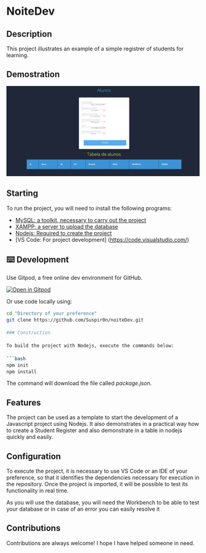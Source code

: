 #  NoiteDev

## Description 

This project illustrates an example of a simple registrer of students for learning.

## Demostration

![prototype](./img/prototype.png)

## Starting

To run the project, you will need to install the following programs:

- [MySQL: a toolkit, necessary to carry out the project](https://www.mysql.com/)
- [XAMPP: a server to upload the database](https://www.apachefriends.org/pt_br/index.html)
- [Nodejs: Required to create the project](https://nodejs.org/en/)
- [VS Code: For project development] (https://code.visualstudio.com/)

## ⌨️ Development

Use Gitpod, a free online dev environment for GitHub.

[![Open in Gitpod](https://gitpod.io/button/open-in-gitpod.svg)](https://gitpod.io/#https://github.com/Suspir0n/noiteDev.git)

Or use code locally using:
```bash
cd "Directory of your preference"
git clone https://github.com/Suspir0n/noiteDev.git

### Construction

To build the project with Nodejs, execute the commands below:

```bash
npm init
npm install
```

The command will download the file called *package.json*.

## Features

The project can be used as a template to start the development of a Javascript project using Nodejs. It also demonstrates in a practical way how to create a Student Register and also demonstrate in a table in nodejs quickly and easily.

## Configuration

To execute the project, it is necessary to use VS Code or an IDE of your preference, so that it identifies the dependencies necessary for execution in the repository. Once the project is imported, it will be possible to test its functionality in real time.

As you will use the database, you will need the Workbench to be able to test your database or in case of an error you can easily resolve it

## Contributions

Contributions are always welcome! I hope I have helped someone in need.

